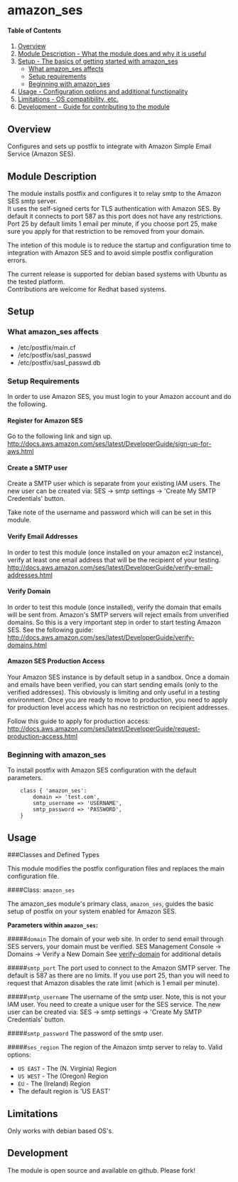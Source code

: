 # amazon_ses

#### Table of Contents

1. [Overview](#overview)
2. [Module Description - What the module does and why it is useful](#module-description)
3. [Setup - The basics of getting started with amazon_ses](#setup)
    * [What amazon_ses affects](#what-amazon_ses-affects)
    * [Setup requirements](#setup-requirements)
    * [Beginning with amazon_ses](#beginning-with-amazon_ses)
4. [Usage - Configuration options and additional functionality](#usage)
5. [Limitations - OS compatibility, etc.](#limitations)
6. [Development - Guide for contributing to the module](#development)

## Overview

Configures and sets up postfix to integrate with Amazon Simple Email Service (Amazon SES).

## Module Description

The module installs postfix and configures it to relay smtp to the Amazon SES smtp server.  
It uses the self-signed certs for TLS authentication with Amazon SES.  By default it connects to 
port 587 as this port does not have any restrictions.  Port 25 by default limits 1 email per minute,
if you choose port 25, make sure you apply for that restriction to be removed from your domain.

The intetion of this module is to reduce the startup and configuration time to integration with
Amazon SES and to avoid simple postfix configuration errors.  

The current release is supported for debian based systems with Ubuntu as the tested platform.  
Contributions are welcome for Redhat based systems.

## Setup

### What amazon_ses affects

* /etc/postfix/main.cf
* /etc/postfix/sasl_passwd
* /etc/postfix/sasl_passwd.db

### Setup Requirements 

In order to use Amazon SES, you must login to your Amazon account and do the following.

#### Register for Amazon SES
Go to the following link and sign up.
http://docs.aws.amazon.com/ses/latest/DeveloperGuide/sign-up-for-aws.html

#### Create a SMTP user
Create a SMTP user which is separate from your existing IAM users.
The new user can be created via:
 	SES -> smtp settings -> 'Create My SMTP Credentials' button.

Take note of the username and password which will can be set in this module.

#### Verify Email Addresses
In order to test this module (once installed on your amazon ec2 instance),
verify at least one email address that will be the recipient of your testing.
http://docs.aws.amazon.com/ses/latest/DeveloperGuide/verify-email-addresses.html

#### Verify Domain
In order to test this module (once installed), verify the domain that emails
will be sent from.  Amazon's SMTP servers will reject emails from unverified domains.
So this is a very important step in order to start testing Amazon SES.  See the following guide:
http://docs.aws.amazon.com/ses/latest/DeveloperGuide/verify-domains.html

#### Amazon SES Production Access
Your Amazon SES instance is by default setup in a sandbox.  Once a domain and emails 
have been verified, you can start sending emails (only to the verified addresses).  This obviously
is limiting and only useful in a testing environment.  Once you are ready to move to production,
you need to apply for production level access which has no restriction on recipient addresses.

Follow this guide to apply for production access:
http://docs.aws.amazon.com/ses/latest/DeveloperGuide/request-production-access.html

### Beginning with amazon_ses

To install postfix with Amazon SES configuration with the default parameters.

```puppet
	class { 'amazon_ses':
  		domain => 'test.com',
  		smtp_username => 'USERNAME',
  		smtp_password => 'PASSWORD',
	}
```


## Usage

###Classes and Defined Types

This module modifies the postfix configuration files and replaces the main configuration file.

####Class: `amazon_ses`

The amazon_ses module's primary class, `amazon_ses`, guides the basic setup of postfix on your system enabled for Amazon SES.

**Parameters within `amazon_ses`:**

#####`domain`
   The domain of your web site.  In order to send email through SES servers, your domain must be verified.
   SES Management Console -> Domains -> Verify a New Domain
   See [verify-domain](http://docs.aws.amazon.com/ses/latest/DeveloperGuide/verify-domains.html) for additional details

#####`smtp_port`
   The port used to connect to the Amazon SMTP server.  The default is 587 as there are no limits.
   If you use port 25, than you will need to request that Amazon disables the rate limit (which is 1 email per minute).

#####`smtp_username`
   The username of the smtp user.  Note, this is not your IAM user.  You need to create a unique
   user for the SES service.  The new user can be created via:
   SES -> smtp settings -> 'Create My SMTP Credentials' button.

#####`smtp_password`
   The password of the smtp user.

#####`ses_region`
   The region of the Amazon smtp server to relay to.  Valid options:

 * `US EAST` - The (N. Virginia) Region
 * `US WEST` - The (Oregon) Region
 * `EU` - The (Ireland) Region
 * The default region is 'US EAST'

## Limitations

Only works with debian based OS's.

## Development

The module is open source and available on github.  Please fork!